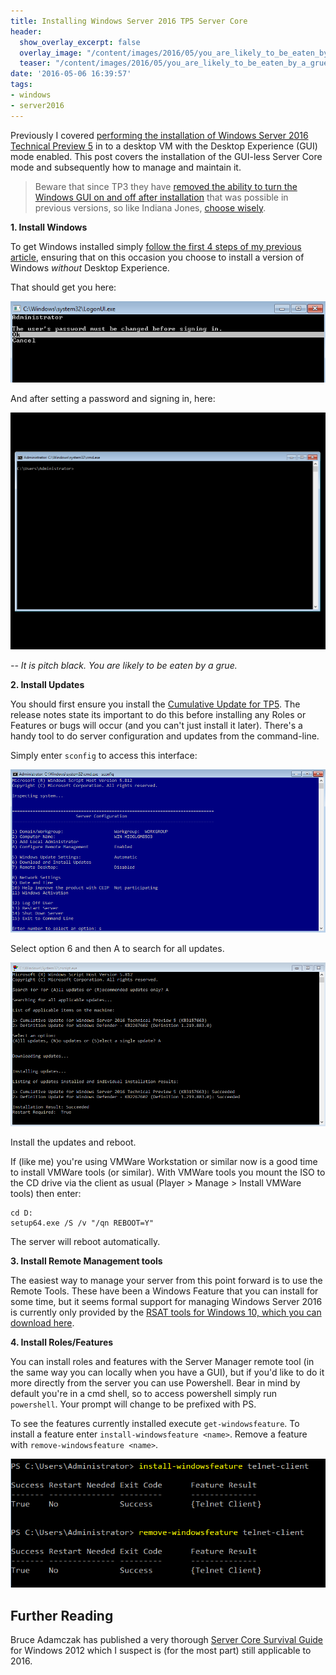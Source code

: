 ```yaml
---
title: Installing Windows Server 2016 TP5 Server Core
header:
  show_overlay_excerpt: false
  overlay_image: "/content/images/2016/05/you_are_likely_to_be_eaten_by_a_grue_by_nmajmani-d4qbkrg-3.png"
  teaser: "/content/images/2016/05/you_are_likely_to_be_eaten_by_a_grue_by_nmajmani-d4qbkrg-3.png"
date: '2016-05-06 16:39:57'
tags:
- windows
- server2016
---
```

Previously I covered [performing the installation of Windows Server 2016 Technical Preview 5](http://wragg.io/installing-windows-2016-technical-preview-5-tp5/) in to a desktop VM with the Desktop Experience (GUI) mode enabled. This post covers the installation of the GUI-less Server Core mode and subsequently how to manage and maintain it.

> Beware that since TP3 they have [removed the ability to turn the Windows GUI on and off after installation](https://technet.microsoft.com/en-us/library/mt427865.aspx) that was possible in previous versions, so like Indiana Jones, [choose wisely](https://www.youtube.com/watch?v=0H3rdfI28s0).

**1. Install Windows**

To get Windows installed simply [follow the first 4 steps of my previous article](http://wragg.io/installing-windows-2016-technical-preview-5-tp5/), ensuring that on this occasion you choose to install a version of Windows *without* Desktop Experience. 

That should get you here:

![](/content/images/2016/05/2016-password.png)

And after setting a password and signing in, here:

![](/content/images/2016/05/2016-core.png)

*-- It is pitch black. You are likely to be eaten by a grue.*

**2. Install Updates**

You should first ensure you install the [Cumulative Update for TP5](**http://**). The release notes state its important to do this before installing any Roles or Features or bugs will occur (and you can't just install it later).  There's a handy tool to do server configuration and updates from the command-line. 

Simply enter `sconfig` to access this interface:

![](/content/images/2016/05/sconfig.png)

Select option 6 and then A to search for all updates.

![](/content/images/2016/05/Updates-1.png)

Install the updates and reboot.

If (like me) you're using VMWare Workstation or similar now is a good time to install VMWare tools (or similar). With VMWare tools you mount the ISO to the CD drive via the client as usual (Player > Manage > Install VMWare tools) then enter:
```
cd D:
setup64.exe /S /v "/qn REBOOT=Y"
```
The server will reboot automatically.

**3. Install Remote Management tools**

The easiest way to manage your server from this point forward is to use the Remote Tools. These have been a Windows Feature that you can install for some time, but it seems formal support for managing Windows Server 2016 is currently only provided by the [RSAT tools for Windows 10, which you can download here](https://www.microsoft.com/en-gb/download/details.aspx?id=45520).

**4. Install Roles/Features**

You can install roles and features with the Server Manager remote tool (in the same way you can locally when you have a GUI), but if you'd like to do it more directly from the server you can use Powershell. Bear in mind by default you're in a cmd shell, so to access powershell simply run `powershell`. Your prompt will change to be prefixed with PS.

To see the features currently installed execute `get-windowsfeature`. To install a feature enter `install-windowsfeature <name>`. Remove a feature with `remove-windowsfeature <name>`.

![](/content/images/2016/05/powershell-windowsfeature.png)

## Further Reading

Bruce Adamczak has published a very thorough [Server Core Survival Guide](https://blogs.technet.microsoft.com/bruce_adamczak/2013/01/15/2012-core-survival-guide/) for Windows 2012 which I suspect is (for the most part) still applicable to 2016.